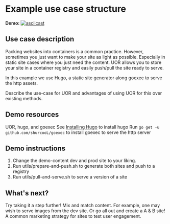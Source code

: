 # Example use case structure

**Demo:**
[![asciicast](https://asciinema.org/a/UGxBxIjBNlTwtY1Vp8TBA14EO.svg)](https://asciinema.org/a/UGxBxIjBNlTwtY1Vp8TBA14EO)

## Use case description

Packing websites into containers is a common practice. However, sometimes you just want to make your site as light as possible. Especially in static site cases where you just need the content. UOR allows you to store your site in a container registry and easily push/pull the site ready to serve. 

In this example we use Hugo, a static site generator along goexec to serve the http assets. 

Describe the use-case for UOR and advantages of using UOR for this over existing methods. 

## Demo resources
UOR, hugo, and goexec
See [Installing Hugo](https://gohugo.io/getting-started/installing/) to install hugo 
Run `go get -u github.com/shurcooL/goexec` to install goexec to serve the http server


## Demo instructions
1. Change the demo-content dev and prod site to your liking.
2. Run utils/prepare-and-push.sh to generate both sites and push to a registry
3. Run utils/pull-and-serve.sh to serve a version of a site

## What's next?
Try taking it a step further! Mix and match content. For example, one may wish to serve images from the dev site. Or go all out and create a A & B site! A common marketing strategy for sites to test user engagement. 